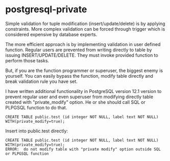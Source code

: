 # postgresql-private
Simple validation for tuple modification (insert/update/delete) is by applying constraints. More complex validation can be forced through trigger which is considered expensive by database experts.

The more efficient approach is by implementing validation in user defined function. Regular users are prevented from writing directly to table by issuing INSERT/UPDATE/DELETE. They must invoke provided function to perform those tasks.

But, if you are the function programmer or superuser, the biggest enemy is yourself. You can easily bypass the function, modify table directly and break validation rule you have set.

I have written additional functionality in PostgreSQL version 12.1 version to prevent regular user and even superuser from modifying directly table created with "private_modify" option. He or she should call SQL or PLPGSQL function to do that.
~~~
CREATE TABLE public.test (id integer NOT NULL, label text NOT NULL) WITH(private_modify=true);
~~~
Insert into public.test directly:
~~~
CREATE TABLE public.test (id integer NOT NULL, label text NOT NULL) WITH(private_modify=true);
ERROR:  do not modify table with "private modify" option outside SQL or PLPGSQL function
~~~